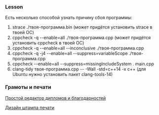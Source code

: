 ### Lesson
Есть несколько способой узнать причину сбоя программы:

1. strace ./твоя-программа.bin (может придётся установить strace в твоей ОС)
2. cppcheck -q --enable=all ./твоя-программа.cpp (может придётся установить cppcheck в твоей ОС)
3. cppcheck -q --enable=all --inconclusive ./твоя-программа.cpp
4. cppcheck -q -j4 --enable=all --suppress=variableScope ./твоя-программа.cpp
5. cppcheck --enable=all --suppress=missingIncludeSystem . main.cpp
6. clang-tidy твоя-программа.cpp -- -Wall -std=c++14 -x c++ (для Ubuntu нужно установить пакет clang-tools-14)

### Грамоты и печати

[Простой редактор дипломов и благодарностей](https://prostograf.ru/redaktor-diplomov-gramot-blagodarnostey)

[Дизайн штампа печати](https://pechati.printut.com/)